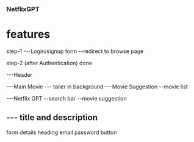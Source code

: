 ### NetflixGPT

# features

step-1
---Login/signup form
--redirect to browse page

step-2 (after Authentication) done

---Header

---Main Movie
--- tailer in background
---Movie Suggestion
--movie list

---Netflix GPT
--search bar
--movie suggestion

## --- title and description

form details
heading
email
password
button
